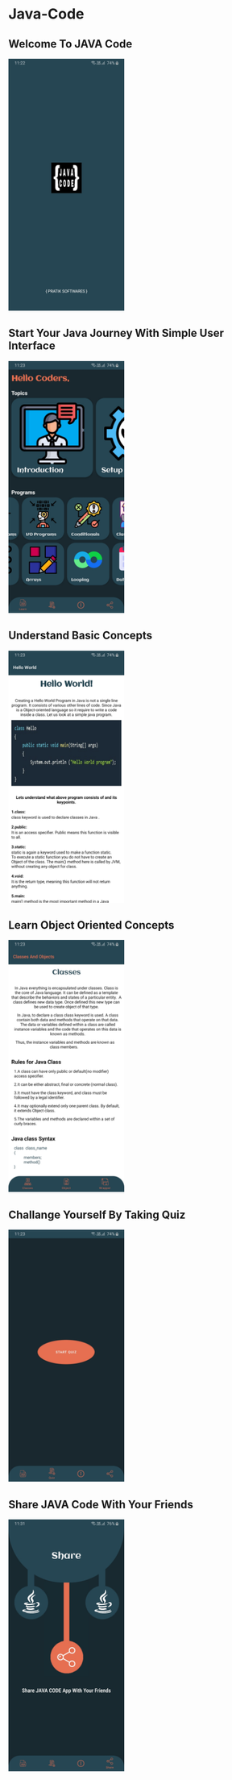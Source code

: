 # Java-Code

## Welcome To JAVA Code
<img src="introscreen.jpg" height=500>

## Start Your Java Journey With Simple User Interface
<img src="home.jpg" height=500>

## Understand Basic Concepts
<img src="hello.jpg" height=500>

## Learn Object Oriented Concepts
<img src="oops.jpg" height=500>

## Challange Yourself By Taking Quiz
<img src="quiz.jpg" height=500>

## Share JAVA Code With Your Friends
<img src="share.jpg" height=500>
